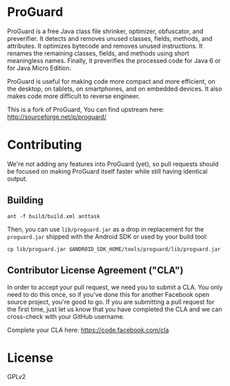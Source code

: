 ProGuard
========
ProGuard is a free Java class file shrinker, optimizer, obfuscator, and 
preverifier. It detects and removes unused classes, fields, methods, and 
attributes. It optimizes bytecode and removes unused instructions. It renames 
the remaining classes, fields, and methods using short meaningless names. 
Finally, it preverifies the processed code for Java 6 or for Java Micro Edition.

ProGuard is useful for making code more compact and more efficient, on the 
desktop, on tablets, on smartphones, and on embedded devices. It also makes code
more difficult to reverse engineer.

This is a fork of ProGuard, You can find upstream here: 
  http://sourceforge.net/p/proguard/

# Contributing

We're not adding any features into ProGuard (yet), so pull requests should be
focused on making ProGuard itself faster while still having identical output.

## Building

    ant -f build/build.xml anttask

Then, you can use `lib/proguard.jar` as a drop in replacement for the
`proguard.jar` shipped with the Android SDK or used by your build tool:

    cp lib/proguard.jar $ANDROID_SDK_HOME/tools/proguard/lib/proguard.jar

## Contributor License Agreement ("CLA")
In order to accept your pull request, we need you to submit a CLA. You only need to do this once, so if you've done this for another Facebook open source project, you're good to go. If you are submitting a pull request for the first time, just let us know that you have completed the CLA and we can cross-check with your GitHub username.

Complete your CLA here: <https://code.facebook.com/cla>

License
========
GPLv2
